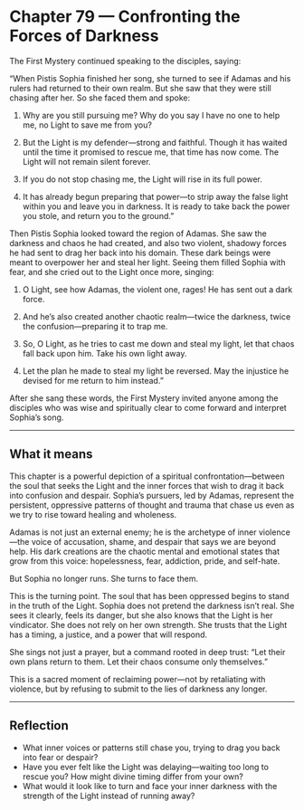 # Chapter 79 — Confronting the Forces of Darkness

The First Mystery continued speaking to the disciples, saying:

“When Pistis Sophia finished her song, she turned to see if Adamas and his rulers had returned to their own realm. But she saw that they were still chasing after her. So she faced them and spoke:

1. Why are you still pursuing me? Why do you say I have no one to help me, no Light to save me from you?

2. But the Light is my defender—strong and faithful. Though it has waited until the time it promised to rescue me, that time has now come. The Light will not remain silent forever.

3. If you do not stop chasing me, the Light will rise in its full power.

4. It has already begun preparing that power—to strip away the false light within you and leave you in darkness. It is ready to take back the power you stole, and return you to the ground.”

Then Pistis Sophia looked toward the region of Adamas. She saw the darkness and chaos he had created, and also two violent, shadowy forces he had sent to drag her back into his domain. These dark beings were meant to overpower her and steal her light. Seeing them filled Sophia with fear, and she cried out to the Light once more, singing:

1. O Light, see how Adamas, the violent one, rages! He has sent out a dark force.

2. And he’s also created another chaotic realm—twice the darkness, twice the confusion—preparing it to trap me.

3. So, O Light, as he tries to cast me down and steal my light, let that chaos fall back upon him. Take his own light away.

4. Let the plan he made to steal my light be reversed. May the injustice he devised for me return to him instead.”

After she sang these words, the First Mystery invited anyone among the disciples who was wise and spiritually clear to come forward and interpret Sophia’s song.

---

## What it means

This chapter is a powerful depiction of a spiritual confrontation—between the soul that seeks the Light and the inner forces that wish to drag it back into confusion and despair. Sophia’s pursuers, led by Adamas, represent the persistent, oppressive patterns of thought and trauma that chase us even as we try to rise toward healing and wholeness.

Adamas is not just an external enemy; he is the archetype of inner violence—the voice of accusation, shame, and despair that says we are beyond help. His dark creations are the chaotic mental and emotional states that grow from this voice: hopelessness, fear, addiction, pride, and self-hate.

But Sophia no longer runs. She turns to face them.

This is the turning point. The soul that has been oppressed begins to stand in the truth of the Light. Sophia does not pretend the darkness isn’t real. She sees it clearly, feels its danger, but she also knows that the Light is her vindicator. She does not rely on her own strength. She trusts that the Light has a timing, a justice, and a power that will respond.

She sings not just a prayer, but a command rooted in deep trust: “Let their own plans return to them. Let their chaos consume only themselves.”

This is a sacred moment of reclaiming power—not by retaliating with violence, but by refusing to submit to the lies of darkness any longer.

---

## Reflection

* What inner voices or patterns still chase you, trying to drag you back into fear or despair?
* Have you ever felt like the Light was delaying—waiting too long to rescue you? How might divine timing differ from your own?
* What would it look like to turn and face your inner darkness with the strength of the Light instead of running away?
